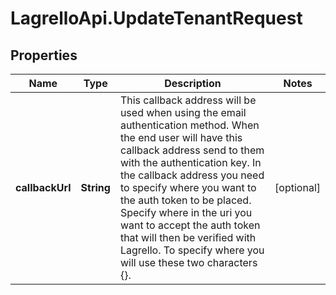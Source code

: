 # LagrelloApi.UpdateTenantRequest

## Properties

Name | Type | Description | Notes
------------ | ------------- | ------------- | -------------
**callbackUrl** | **String** | This callback address will be used when using the email authentication method. When the end user will have this callback address send to them with the authentication key. In the callback address you need to specify where you want to the auth token to be placed. Specify where in the uri you want to accept the auth token that will then be verified with Lagrello. To specify where you will use these two characters {}. | [optional] 


